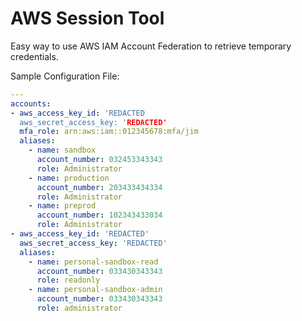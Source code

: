 AWS Session Tool
================
Easy way to use AWS IAM Account Federation to retrieve temporary credentials.

Sample Configuration File:
```yaml
---
accounts:
- aws_access_key_id: 'REDACTED
  aws_secret_access_key: 'REDACTED'
  mfa_role: arn:aws:iam::012345678:mfa/jim
  aliases:
    - name: sandbox
      account_number: 032453343343
      role: Administrator
    - name: production
      account_number: 203433434334
      role: Administrator
    - name: preprod
      account_number: 102343433034
      role: Administrator
- aws_access_key_id: 'REDACTED'
  aws_secret_access_key: 'REDACTED'
  aliases:
    - name: personal-sandbox-read
      account_number: 033430343343
      role: readonly
    - name: personal-sandbox-admin
      account_number: 033430343343
      role: administrator
```
